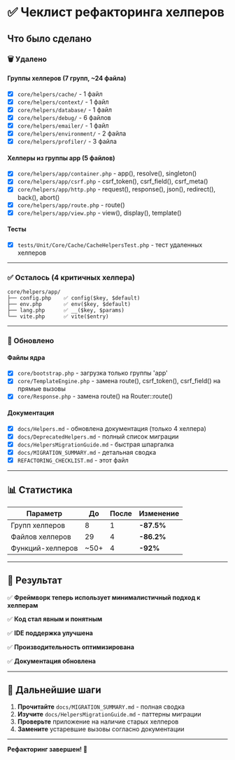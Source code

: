 # ✅ Чеклист рефакторинга хелперов

## Что было сделано

### 🗑️ Удалено

#### Группы хелперов (7 групп, ~24 файла)
- [x] `core/helpers/cache/` - 1 файл
- [x] `core/helpers/context/` - 1 файл
- [x] `core/helpers/database/` - 1 файл
- [x] `core/helpers/debug/` - 6 файлов
- [x] `core/helpers/emailer/` - 1 файл
- [x] `core/helpers/environment/` - 2 файла
- [x] `core/helpers/profiler/` - 3 файла

#### Хелперы из группы app (5 файлов)
- [x] `core/helpers/app/container.php` - app(), resolve(), singleton()
- [x] `core/helpers/app/csrf.php` - csrf_token(), csrf_field(), csrf_meta()
- [x] `core/helpers/app/http.php` - request(), response(), json(), redirect(), back(), abort()
- [x] `core/helpers/app/route.php` - route()
- [x] `core/helpers/app/view.php` - view(), display(), template()

#### Тесты
- [x] `tests/Unit/Core/Cache/CacheHelpersTest.php` - тест удаленных хелперов

---

### ✅ Осталось (4 критичных хелпера)

```
core/helpers/app/
├── config.php    ✅ config($key, $default)
├── env.php       ✅ env($key, $default)
├── lang.php      ✅ __($key, $params)
└── vite.php      ✅ vite($entry)
```

---

### 🔧 Обновлено

#### Файлы ядра
- [x] `core/bootstrap.php` - загрузка только группы 'app'
- [x] `core/TemplateEngine.php` - замена route(), csrf_token(), csrf_field() на прямые вызовы
- [x] `core/Response.php` - замена route() на Router::route()

#### Документация
- [x] `docs/Helpers.md` - обновлена документация (только 4 хелпера)
- [x] `docs/DeprecatedHelpers.md` - полный список миграции
- [x] `docs/HelpersMigrationGuide.md` - быстрая шпаргалка
- [x] `docs/MIGRATION_SUMMARY.md` - детальная сводка
- [x] `REFACTORING_CHECKLIST.md` - этот файл

---

## 📊 Статистика

| Параметр | До | После | Изменение |
|----------|-----|-------|-----------|
| Групп хелперов | 8 | 1 | **-87.5%** |
| Файлов хелперов | 29 | 4 | **-86.2%** |
| Функций-хелперов | ~50+ | 4 | **-92%** |

---

## 🎯 Результат

✅ **Фреймворк теперь использует минималистичный подход к хелперам**

✅ **Код стал явным и понятным**

✅ **IDE поддержка улучшена**

✅ **Производительность оптимизирована**

✅ **Документация обновлена**

---

## 📖 Дальнейшие шаги

1. **Прочитайте** `docs/MIGRATION_SUMMARY.md` - полная сводка
2. **Изучите** `docs/HelpersMigrationGuide.md` - паттерны миграции
3. **Проверьте** приложение на наличие старых хелперов
4. **Замените** устаревшие вызовы согласно документации

---

**Рефакторинг завершен! 🎉**

